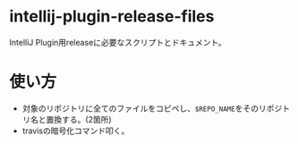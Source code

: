 # intellij-plugin-release-files

IntelliJ Plugin用releaseに必要なスクリプトとドキュメント。

# 使い方

* 対象のリポジトリに全てのファイルをコピペし、`$REPO_NAME`をそのリポジトリ名と置換する。(2箇所)
* travisの暗号化コマンド叩く。
